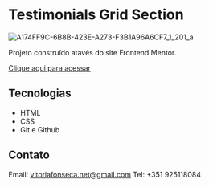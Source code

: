 # Testimonials Grid Section


![A174FF9C-6B8B-423E-A273-F3B1A96A6CF7_1_201_a](https://github.com/vitorianfonseca/Results-summary-component/assets/113269524/f3c3486d-9afb-4c5a-9610-6d63a0a5c4e8)

Projeto construído atavés do site Frontend Mentor.

[Clique aqui para acessar](https://rsc.vitoriafonseca.pt/)

## Tecnologias

- HTML
- CSS
- Git e Github

## Contato

Email: vitoriafonseca.net@gmail.com
Tel: +351 925118084
